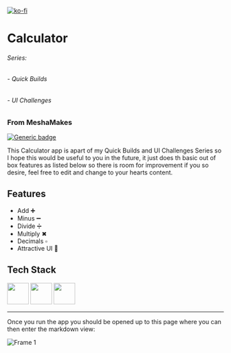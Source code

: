 [![ko-fi](https://ko-fi.com/img/githubbutton_sm.svg)](https://ko-fi.com/Z8Z860Z55)

# Calculator

###### Series:
###### - Quick Builds
###### - UI Challenges

### From MeshaMakes

[![Generic badge](https://img.shields.io/badge/status-Completed-green.svg)](https://shields.io/)

This Calculator app is apart of my Quick Builds and UI Challenges Series so I hope this would be useful to you in the future, it just does th basic out of box features as listed below so there is room for improvement if you so desire, feel free to edit and change to your hearts content.

## Features

- Add ➕
- Minus ➖
- Divide ➗
- Multiply ✖
- Decimals ▫
- Attractive UI 📱


## **Tech Stack**

[<img src="https://images.ctfassets.net/1khq4uysbvty/2MbBsf9yEw40SMw6gK0Mmg/35f39d41f167b6615bd80517b4b67bcd/1_6XgfDCVn81AYX68Xvd2I-g_2x.png?&w=736" height="50">](https://figma.com/)
[<img src="https://cdn.statically.io/img/strattonapps.com/wp-content/uploads/2020/02/flutter-logo-5086DD11C5-seeklogo.com_.png" height="50">](https://flutter.dev/)
[<img src="https://seeklogo.com/images/D/dart-logo-FDA1939EC4-seeklogo.com.png" height="50">](https://dart.dev/)

---

Once you run the app you should be opened up to this page where you can then enter the markdown view:

![Frame 1](https://user-images.githubusercontent.com/53268895/131928679-7fd3d414-1485-43ba-a261-c322881d89c9.png)

